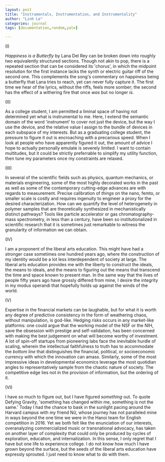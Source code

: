 ```yaml
---
layout: post
title: "Instrumentals, Instrumentation, and Instrumentality"
author: "Linh Le"
categories: journal
tags: [documentation,random,yale]

---
```

(I)

<em>Happiness is a Butterfly</em> by Lana Del Rey can be broken down into roughly two equivalently structured sections. Though not akin to pop, there is a repeated section that can be considered its 'chorus', in which the midpoint resolution for the first instance lacks the synth or electric guitar riff of the second one. This complements the song's commentary on happiness being a butterfly that Lana tries to reach, yet can never fully capture it. The first time we hear of the lyrics, without the riffs, feels more somber; the second has the effect of a withering fire that once <em>was</em> but no longer <em>is</em>.

(II)

As a college student, I am permitted a liminal space of having not determined yet what is instrumental to me. Here, I extend the semantic domain of the word 'instrument' to cover not just the device, but the way I use the device, and the relative value I assign to the bundle of devices in each subspace of my interests. But as a graduating college student, the pressure to figure it out is encroaching with a precarious speed. When I look at people who have apparently figured it out, the amount of advice I hope to actually personally emulate is severely limited. I want to contain multitudes, but it could be strictly preferrable to simplify my utility function, then tune my parameters once my constraints are relaxed.

(III)

In several of the scientific fields such as physics, quantum mechanics, or materials engineering, some of the most highly decorated works in the past as well as some of the contemporary cutting-edge advances are with regards to measurement. Precise calibration of <em>things</em> on the nano, femto, or smaller scale is costly and requires ingenuity to engineer a proxy for the desired characterization. How can we quantify the level of heterogeneity in polymer samples that are theoretically synthesized in mechanistically distinct pathways? Tools like particle accelerator or gas chromatography-mass spectrometry, in less than a century, have been so institutionalized in scientific research that it is sometimes just remarkable to witness the granularity of information we can obtain.

(IV)

I am a proponent of the liberal arts education. This might have had a stronger case sometimes one hundred years ago, where the construction of my identity would be a lot less interdependent of society at large. The liberal arts education provides me with the liberty to construct the ideals, the means to ideals, and the means to figuring out the means that transcend the time and space known to present man. In the same way that the lives of people fifty years ago have grossly differed from mine, I desire the integrity in my modus operandi that hopefully holds up against the winds of the world.

(V)

Expertise in the financial markets can be laughable, but for what it is worth any degree of predictive consistency in the form of weathering chaos, without manipulation, is god-like. Hedging risks occurs in any market-like platforms: one could argue that the working model of the NSF or the NIH, save the obsession with prestige and self-validation, has been concerned with making the best judgement on what will become worthy of investment. A lot of spin-off startups from pioneering labs face the inevitable hurdle of scaling, wherein the intellectual faithfulness to truth has to accommodate the <em>bottom line</em> that distinguishes the financial, political, or socioeconomic currency with which the innovation can amass. Similarly, some of the most impressive ideas in developmental economics leverage the most quotidian angles to representatively sample from the chaotic nature of society. The competitive edge lies not in the provision of information, but the ordering of it.

(VI)

I have so much to figure out, but I have figured <em>something</em> out. To quote Defying Gravity, 'something has changed within me, something is not the same.' Today I had the chance to bask in the sunlight pacing around the Harvard campus with my friend Nữ, whose journey has not paralleled mine in ways beyond the one time we were in the Hanoi team for English competition in 2016. Yet we both felt like the enunciation of our interests, overanalyzing commercialized music or transnational advocacy, has taken on another layer of complexity that could only be produced by cycles of exploration, education, and internalization. In this sense, I only regret that I have but one life to experience college. I do not know how much I have grown beyond the surface, but the seeds of the liberal arts education have expressly sprouted. I just need to know what to do with them.